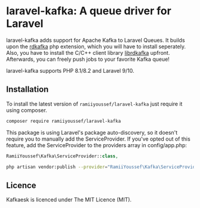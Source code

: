 # laravel-kafka: A queue driver for Laravel

laravel-kafka adds support for Apache Kafka to Laravel Queues. It builds upon the [rdkafka](https://github.com/arnaud-lb/php-rdkafka) php extension, which you will have to install seperately. Also, you have to install the C/C++ client library [librdkafka](https://github.com/edenhill/librdkafka) upfront. Afterwards, you can freely push jobs to your favorite Kafka queue!

laravel-kafka supports PHP 8.1/8.2 and Laravel 9/10.

## Installation

To install the latest version of `ramiiyoussef/laravel-kafka` just require it using composer.

```bash
composer require ramiiyoussef/laravel-kafka
```

This package is using Laravel's package auto-discovery, so it doesn't require you to manually add the ServiceProvider. If you've opted out of this feature, add the ServiceProvider to the providers array in config/app.php:

```php
RamiiYoussef\Kafka\ServiceProvider::class,
```

```bash
php artisan vendor:publish --provider="RamiiYoussef\Kafka\ServiceProvider"
```

## Licence

Kafkaesk is licenced under The MIT Licence (MIT).
